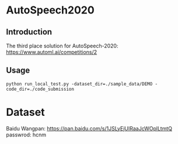 # AutoSpeech2020

## Introduction

The third place solution for AutoSpeech-2020: https://www.automl.ai/competitions/2


## Usage

```
python run_local_test.py -dataset_dir=./sample_data/DEMO -code_dir=./code_submission
```

# Dataset

Baidu Wangpan: https://pan.baidu.com/s/1JSLyEjUIRaaJcWOplLtmtQ passwrod: hcnm

